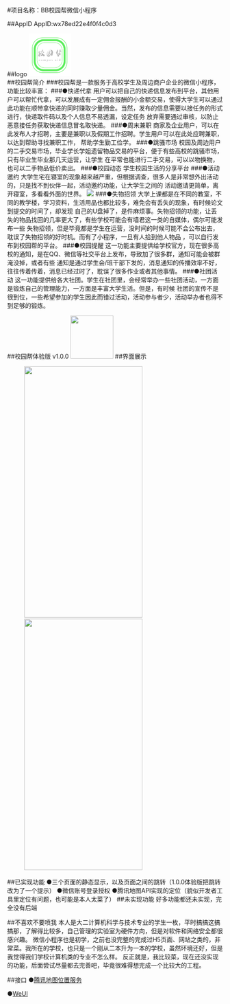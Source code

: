 #项目名称：BB校园帮微信小程序

##AppID
AppID:wx78ed22e4f0f4c0d3

##logo
<img src="./images/logo.png" width="100px">
<br/>
##校园帮简介
###校园帮是一款服务于高校学生及周边商户企业的微信小程序，功能比较丰富：
###●快递代拿
用户可以把自己的快递信息发布到平台，其他用户可以帮忙代拿，可以发展成有一定佣金报酬的小金额交易，使得大学生可以通过
此功能在顺带拿快递的同时赚取少量佣金。当然，发布的信息需要以接任务的形式进行，快递取件码以及个人信息不易透漏，设定任务
放弃需要通过审核，以防止恶意接任务获取快递信息冒名取快递。
###●周末兼职
商家及企业用户，可以在此发布人才招聘，主要是兼职以及假期工作招聘。学生用户可以在此处应聘兼职，以达到帮助寻找兼职工作，
帮助学生勤工俭学。
###●跳骚市场
校园及周边用户的二手交易市场，毕业学长学姐遗留物品交易的平台，便于有些高校的跳骚市场，只有毕业生毕业那几天运营，让学生
在平常也能进行二手交易，可以以物换物，也可以二手物品低价卖出。
###●校园动态
学生校园生活的分享平台
###●活动邀约
大学生宅在寝室的现象越来越严重，但根据调查，很多人是非常想外出活动的，只是找不到伙伴一起，活动邀约功能，让大学生之间的
活动邀请更简单，离开寝室，多看看外面的世界。
<img src="https://i.loli.net/2019/06/14/5d02aa29d4c0632352.png">
###●失物招领
大学上课都是在不同的教室，不同的教学楼，学习资料，生活用品也都比较多，难免会有丢失的现象，有时候论文到提交的时间了，却发现
自己的U盘掉了，是件麻烦事。失物招领的功能，让丢失的物品找回的几率更大了，有些学校可能会有墙君这一类的自媒体，偶尔可能发布一些
失物招领，但是毕竟都是学生在运营，没时间的时候可能不会公布出去，耽误了失物招领的好时机。而有了小程序，一旦有人拾到他人物品
，可以自行发布到校园帮的平台。
###●校园提醒
这一功能主要提供给学校官方，现在很多高校的通知，是在QQ、微信等社交平台上发布，导致加了很多群，通知可能会被群淹没掉，或者有些
通知是通过学生会/班干部下发的，消息通知的传播效率不好，往往传着传着，消息已经过时了，耽误了很多作业或者其他事情。
###●社团活动
这一功能提供给各大社团。学生在社团里，会经常举办一些社团活动，一方面是锻炼自己的管理能力，一方面是丰富大学生活。但是，有时候
社团的宣传不是很到位，一些希望参加的学生因此而错过活动，活动参与者少，活动举办者也得不到足够的锻炼。

##校园帮体验版 v1.0.0
<img src="https://i.loli.net/2019/06/14/5d02a1d66bb8a99240.jpg" width="100px" height="100px">
##界面展示
<figure class="half">
    <img src="https://i.loli.net/2019/06/14/5d02a1d6e630d68387.png" width="276px" height="585px">
    <img src="https://i.loli.net/2019/06/14/5d02a1d6d9ceb84789.png" width="276px" height="585px">
</figure>

##已实现功能
●三个页面的静态显示，以及页面之间的跳转（1.0.0体验版把跳转改为了一个提示）
●微信账号登录授权
●腾讯地图API实现的定位（貌似开发者工具里定位有问题，也可能是本人太菜了）
##未实现功能
好多功能都还未实现，完全没有后端

##不喜欢不要喷我
本人是大二计算机科学与技术专业的学生一枚，平时搞搞这搞搞那，了解得比较多，自己管理的实验室为硬件方向，但是对软件和网络安全都很感兴趣。
微信小程序也是初学，之前也没完整的完成过H5页面、网站之类的，非常菜。我所在的学校，也只是一个刚从二本升为一本的学校，虽然环境还好，但是
我觉得我们学校计算机类的专业不怎么样。
反正就是，我比较菜，现在还没实现的功能，后面尝试尽量都去完善吧，毕竟很难得想完成一个比较大的工程。

##接口
●[腾讯地图位置服务](https://lbs.qq.com/qqmap_wx_jssdk/index.html)

●[WeUI](https://github.com/Tencent/weui-wxss/)